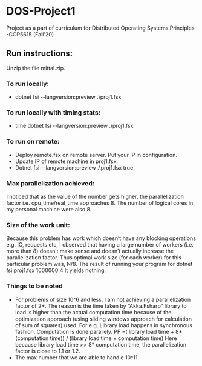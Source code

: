 # DOS-Project1
Project as a part of curriculum for Distributed Operating Systems Principles -COP5615  (Fall'20)

## Run instructions:
Unzip the file mittal.zip.
### To run locally:
- dotnet fsi --langversion:preview .\proj1.fsx
### To run locally with timing stats:
- time dotnet fsi --langversion:preview .\proj1.fsx
### To run on remote:
- Deploy remote.fsx on remote server. Put your IP in configuration.
- Update IP of remote machine in proj1.fsx.
- Dotnet fsi --langversion:preview .\proj1.fsx true
### Max parallelization achieved:
I noticed that as the value of the number gets higher, the parallelization factor i.e.
cpu_time/real_time approaches 8. The number of logical cores in my personal machine were
also 8.
### Size of the work unit:
Because this problem has work which doesn’t have any blocking operations e.g. IO, requests
etc, I observed that having a large number of workers (i.e. more than 8) doesn’t make sense
and doesn’t actually increase the parallelization factor. Thus optimal work size (for each worker)
for this particular problem was, N/8.
The result of running your program for dotnet fsi proj1.fsx 1000000 4
It yields nothing.
### Things to be noted
- For problems of size 10^6 and less, I am not achieving a parallelization factor of 2+. The
reason is the time taken by “Akka.Fsharp” library to load is higher than the actual computation
time because of the optimization approach (using sliding windows approach for calculation of
sum of squares) used.
For e.g.
Library load happens in synchronous fashion.
Computation is done parallely.
PF =( library load time + 8*(computation time)) / (library load time + computation time)
Here because library load time >> 8* computation time, the parallelization factor is close to 1.1
or 1.2.
- The max number that we are able to handle
10^11.

